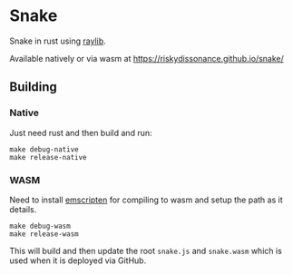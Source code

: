 # Snake

Snake in rust using [raylib](https://www.raylib.com/).

Available natively or via wasm at https://riskydissonance.github.io/snake/

## Building

### Native

Just need rust and then build and run:

``` shell
make debug-native
make release-native
```

### WASM

Need to install [emscripten](https://emscripten.org/docs/getting_started/downloads.html) for compiling to wasm and setup the path as it details.

``` shell
make debug-wasm
make release-wasm
```

This will build and then update the root `snake.js` and `snake.wasm` which is used when it is deployed via GitHub.

